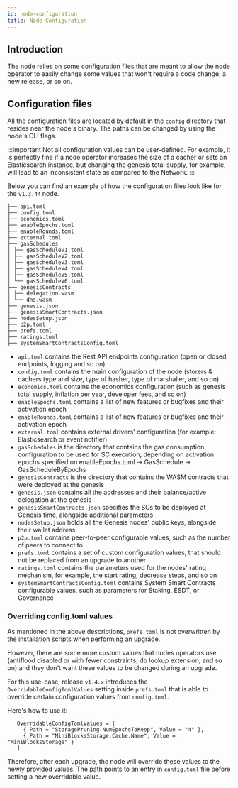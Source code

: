 ```yaml
---
id: node-configuration
title: Node Configuration
---
```


## Introduction

The node relies on some configuration files that are meant to allow the node operator to easily change some values
that won't require a code change, a new release, or so on.

## Configuration files

All the configuration files are located by default in the `config` directory that resides near the node's binary. The paths can be changed
by using the node's CLI flags.

:::important
Not all configuration values can be user-defined. For example, it is perfectly fine if a node operator increases the size of a cacher or sets an Elasticsearch instance, but changing the genesis total supply, for example, will lead to an inconsistent state as compared to the Network.
:::

Below you can find an example of how the configuration files look like for the `v1.3.44` node.

```
├── api.toml                        
├── config.toml                     
├── economics.toml                  
├── enableEpochs.toml               
├── enableRounds.toml               
├── external.toml                   
├── gasSchedules                    
│ ├── gasScheduleV1.toml            
│ ├── gasScheduleV2.toml            
│ ├── gasScheduleV3.toml            
│ ├── gasScheduleV4.toml            
│ ├── gasScheduleV5.toml            
│ └── gasScheduleV6.toml            
├── genesisContracts                
│ ├── delegation.wasm               
│ └── dns.wasm                      
├── genesis.json                    
├── genesisSmartContracts.json      
├── nodesSetup.json                 
├── p2p.toml                        
├── prefs.toml                      
├── ratings.toml                    
├── systemSmartContractsConfig.toml 
```

- `api.toml`  contains the Rest API endpoints configuration (open or closed endpoints, logging and so on)
- `config.toml`  contains the main configuration of the node (storers & cachers type and size, type of hasher, type of marshaller, and so on)
- `economics.toml` contains the economics configuration (such as genesis total supply, inflation per year, developer fees, and so on)
- `enableEpochs.toml` contains a list of new features or bugfixes and their activation epoch
- `enableRounds.toml` contains a list of new features or bugfixes and their activation epoch
- `external.toml` contains external drivers' configuration (for example: Elasticsearch or event notifier)
- `gasSchedules` is the directory that contains the gas consumption configuration to be used for SC execution, depending on activation epochs specified on enableEpochs.toml -> GasSchedule -> GasScheduleByEpochs
- `genesisContracts` is the directory that contains the WASM contracts that were deployed at the genesis
- `genesis.json`  contains all the addresses and their balance/active delegation at the genesis
- `genesisSmartContracts.json` specifies the SCs to be deployed at Genesis time, alongside additional parameters
- `nodesSetup.json` holds all the Genesis nodes' public keys, alongside their wallet address
- `p2p.toml` contains peer-to-peer configurable values, such as the number of peers to connect to
- `prefs.toml` contains a set of custom configuration values, that should not be replaced from an upgrade to another
- `ratings.toml` contains the parameters used for the nodes' rating mechanism, for example, the start rating, decrease steps, and so on
- `systemSmartContractsConfig.toml` contains System Smart Contracts configurable values, such as parameters for Staking, ESDT, or Governance

### Overriding config.toml values

As mentioned in the above descriptions, `prefs.toml` is not overwritten by the installation scripts when performing an upgrade.

However, there are some more custom values that nodes operators use (antiflood disabled or with fewer constraints, db lookup extension, and so on)
and they don't want these values to be changed during an upgrade.

For this use-case, release `v1.4.x` introduces the `OverridableConfigTomlValues` setting inside `prefs.toml` that is able to override certain configuration
values from `config.toml`.

Here's how to use it:

```
   OverridableConfigTomlValues = [
     { Path = "StoragePruning.NumEpochsToKeep", Value = "4" },
     { Path = "MiniBlocksStorage.Cache.Name", Value = "MiniBlocksStorage" }
   ]
```

Therefore, after each upgrade, the node will override these values to the newly provided values. The path points to an entry
in `config.toml` file before setting a new overridable value.
